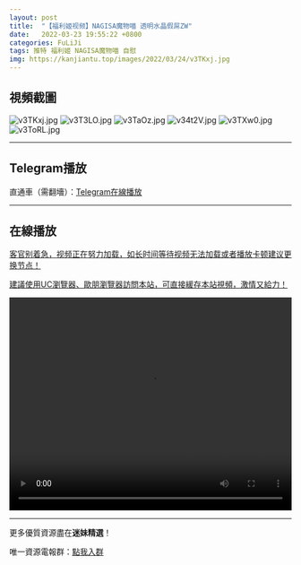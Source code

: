 ```yaml
---
layout: post
title:  "【福利姬视频】NAGISA魔物喵 透明水晶假屌ZW"
date:   2022-03-23 19:55:22 +0800
categories: FuLiJi
tags: 推特 福利姬 NAGISA魔物喵 自慰
img: https://kanjiantu.top/images/2022/03/24/v3TKxj.jpg
---
```



## 視頻截圖

![v3TKxj.jpg](https://kanjiantu.top/images/2022/03/24/v3TKxj.jpg)
![v3T3LO.jpg](https://kanjiantu.top/images/2022/03/24/v3T3LO.jpg)
![v3TaOz.jpg](https://kanjiantu.top/images/2022/03/24/v3TaOz.jpg)
![v34t2V.jpg](https://kanjiantu.top/images/2022/03/24/v34t2V.jpg)
![v3TXw0.jpg](https://kanjiantu.top/images/2022/03/24/v3TXw0.jpg)
![v3ToRL.jpg](https://kanjiantu.top/images/2022/03/24/v3ToRL.jpg)

* * *
## Telegram播放

直通車（需翻墻）：[Telegram在線播放](https://t.me/mimeijingxuan/310)

* * *
## 在線播放
<u>客官别着急，视频正在努力加载，如长时间等待视频无法加载或者播放卡顿建议更换节点！</u>

<u>建議使用UC瀏覽器、歐朋瀏覽器訪問本站，可直接緩存本站視頻，激情又給力！</u>
<center><video src="https://cdn.publer.io/uploads/videos/623a07f0db27970d3948a4d8/775f36b20ea097e20e2b860b054fb59f.mp4" width="100%" height="380px" controls="controls"></video></center>


* * *
更多優質資源盡在**迷妹精選**！

唯一資源電報群：[點我入群](https://t.me/mimeijingxuan)


